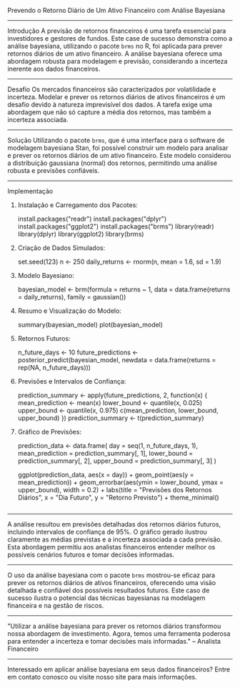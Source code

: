 Prevendo o Retorno Diário de Um Ativo Financeiro com Análise Bayesiana

---

Introdução
A previsão de retornos financeiros é uma tarefa essencial para investidores e gestores de fundos. Este case de sucesso demonstra como a análise bayesiana, utilizando o pacote `brms` no R, foi aplicada para prever retornos diários de um ativo financeiro. A análise bayesiana oferece uma abordagem robusta para modelagem e previsão, considerando a incerteza inerente aos dados financeiros.

---

Desafio
Os mercados financeiros são caracterizados por volatilidade e incerteza. Modelar e prever os retornos diários de ativos financeiros é um desafio devido à natureza imprevisível dos dados. A tarefa exige uma abordagem que não só capture a média dos retornos, mas também a incerteza associada.

---

Solução
Utilizando o pacote `brms`, que é uma interface para o software de modelagem bayesiana Stan, foi possível construir um modelo para analisar e prever os retornos diários de um ativo financeiro. Este modelo considerou a distribuição gaussiana (normal) dos retornos, permitindo uma análise robusta e previsões confiáveis.

---

Implementação

1. Instalação e Carregamento dos Pacotes:

   install.packages("readr")
   install.packages("dplyr")
   install.packages("ggplot2")
   install.packages("brms")
   library(readr)
   library(dplyr)
   library(ggplot2)
   library(brms)


2. Criação de Dados Simulados:

   set.seed(123)
   n <- 250
   daily_returns <- rnorm(n, mean = 1.6, sd = 1.9)


3. Modelo Bayesiano:

   bayesian_model <- brm(formula = returns ~ 1,
                         data = data.frame(returns = daily_returns),
                         family = gaussian())

4. Resumo e Visualização do Modelo:

   summary(bayesian_model)
   plot(bayesian_model)


5. Retornos Futuros:

   n_future_days <- 10
   future_predictions <- posterior_predict(bayesian_model,
                                           newdata = data.frame(returns = rep(NA, n_future_days)))
  

6. Previsões e Intervalos de Confiança:

   prediction_summary <- apply(future_predictions, 2, function(x) {
     mean_prediction <- mean(x)
     lower_bound <- quantile(x, 0.025)
     upper_bound <- quantile(x, 0.975)
     c(mean_prediction, lower_bound, upper_bound)
   })
   prediction_summary <- t(prediction_summary)
  

7. Gráfico de Previsões:

   prediction_data <- data.frame(
     day = seq(1, n_future_days, 1),
     mean_prediction = prediction_summary[, 1],
     lower_bound = prediction_summary[, 2],
     upper_bound = prediction_summary[, 3]
   )

   ggplot(prediction_data, aes(x = day)) +
     geom_point(aes(y = mean_prediction)) +
     geom_errorbar(aes(ymin = lower_bound, ymax = upper_bound), width = 0.2) +
     labs(title = "Previsões dos Retornos Diários", x = "Dia Futuro", y = "Retorno Previsto") +
     theme_minimal()
   ```

---

A análise resultou em previsões detalhadas dos retornos diários futuros, incluindo intervalos de confiança de 95%. O gráfico gerado ilustrou claramente as médias previstas e a incerteza associada a cada previsão. Esta abordagem permitiu aos analistas financeiros entender melhor os possíveis cenários futuros e tomar decisões informadas.

---

O uso da análise bayesiana com o pacote `brms` mostrou-se eficaz para prever os retornos diários de ativos financeiros, oferecendo uma visão detalhada e confiável dos possíveis resultados futuros. Este caso de sucesso ilustra o potencial das técnicas bayesianas na modelagem financeira e na gestão de riscos.

---

"Utilizar a análise bayesiana para prever os retornos diários transformou nossa abordagem de investimento. Agora, temos uma ferramenta poderosa para entender a incerteza e tomar decisões mais informadas." – Analista Financeiro

---

Interessado em aplicar análise bayesiana em seus dados financeiros? Entre em contato conosco ou visite nosso site para mais informações.
